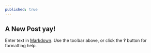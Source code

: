 ```yaml
---
published: true
---
```


## A New Post yay!

Enter text in [Markdown](http://daringfireball.net/projects/markdown/). Use the toolbar above, or click the **?** button for formatting help.
